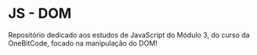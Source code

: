 # JS - DOM
Repositório dedicado aos estudos de JavaScript do Módulo 3, do curso da OneBitCode, focado na manipulação do DOM!
